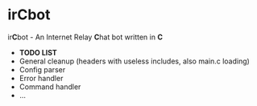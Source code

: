 ir<b>C</b>bot
====

ir<b>C</b>bot - An Internet Relay <b>C</b>hat bot written in <b>C</b>


- <b>TODO LIST</b>
- General cleanup (headers with useless includes, also main.c loading)
- Config parser
- Error handler
- Command handler
- ...
